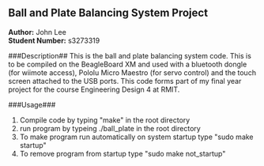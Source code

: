 ## Ball and Plate Balancing System Project ##

**Author:** John Lee  
**Student Number:** s3273319  

###Description##
This is the ball and plate balancing system code.  This is to be compiled on the BeagleBoard XM and used with a bluetooth dongle (for wiimote access), Pololu Micro Maestro (for servo control) and the touch screen attached to the USB ports.  This code forms part of my final year project for the course Engineering Design 4 at RMIT.

###Usage###
1. Compile code by typing "make" in the root directory
2. run program by typeing ./ball_plate in the root directory
3. To make program run automatically on system startup type "sudo make startup"
4. To remove program from startup type "sudo make not_startup"
